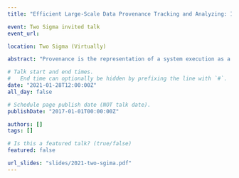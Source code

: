 ```yaml
---
title: "Efficient Large-Scale Data Provenance Tracking and Analyzing: Intrusion Detection"

event: Two Sigma invited talk
event_url:

location: Two Sigma (Virtually)

abstract: "Provenance is the representation of a system execution as a directed acyclic graph. Those graphs, representing the execution of an entire system from initialization to shut down, can be comprised of millions of graph elements. After  a general introduction to the field of data provenance, it will present my recent work on the development of a provenance-based intrusion detection system. The system spans the entire software stack  from the kernel-level capture mechanism to the algorithm used to perform intrusion detection. This talk is based on papers published at ACM CCS, NDSS and USENIX Security. I will be available after the talk for further technical discussions."

# Talk start and end times.
#   End time can optionally be hidden by prefixing the line with `#`.
date: "2021-01-28T12:00:00Z"
all_day: false

# Schedule page publish date (NOT talk date).
publishDate: "2017-01-01T00:00:00Z"

authors: []
tags: []

# Is this a featured talk? (true/false)
featured: false

url_slides: "slides/2021-two-sgima.pdf"
---
```

